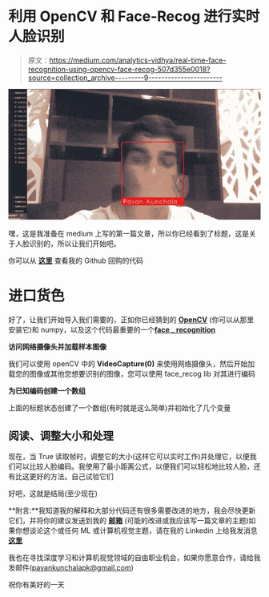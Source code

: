 # 利用 OpenCV 和 Face-Recog 进行实时人脸识别

> 原文：<https://medium.com/analytics-vidhya/real-time-face-recognition-using-opencv-face-recog-507d355e0018?source=collection_archive---------9----------------------->

![](img/03d098ec0cf18ddcc37c7a8b476dc464.png)

嘿，这是我准备在 medium 上写的第一篇文章，所以你已经看到了标题，这是关于人脸识别的，所以让我们开始吧。

你可以从 [**这里**](https://github.com/Pavankunchala/Deep-Learning/blob/master/Face-Recognisation/face_recog_live.py) 查看我的 Github 回购的代码

# **进口货色**

好了，让我们开始导入我们需要的，正如你已经猜到的 [**OpenCV**](https://pypi.org/project/opencv-python/) (你可以从那里安装它)和 numpy，以及这个代码最重要的一个[**face _ recognition**](https://pypi.org/project/face-recognition/)

**访问网络摄像头并加载样本图像**

我们可以使用 openCV 中的 **VideoCapture(0)** 来使用网络摄像头，然后开始加载您的图像或其他您想要识别的图像，您可以使用 face_recog lib 对其进行编码

**为已知编码创建一个数组**

上面的标题状态创建了一个数组(有时就是这么简单)并初始化了几个变量

## 阅读、调整大小和处理

现在，当 True 读取帧时，调整它的大小(这样它可以实时工作)并处理它，以便我们可以比较人脸编码。我使用了最小距离公式，以便我们可以轻松地比较人脸，还有比这更好的方法。自己试验它们

好吧，这就是结局(至少现在)

**附言:**我知道我的解释和大部分代码还有很多需要改进的地方，我会尽快更新它们，并将你的建议发送到我的 [**邮箱**](http://pavankunchalapk@gmail.com) (可能的改进或我应该写一篇文章的主题)如果你想谈论这个或任何 ML 或计算机视觉主题，请在我的 Linkedin 上给我发消息 [**这里**](https://www.linkedin.com/in/pavan-kumar-reddy-kunchala/)

我也在寻找深度学习和计算机视觉领域的自由职业机会，如果你愿意合作，请给我发邮件([pavankunchalapk@gmail.com](mailto:pavankunchalapk@gmail.com))

祝你有美好的一天